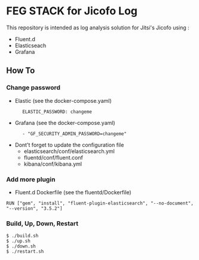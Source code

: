 
# FEG STACK for Jicofo Log
This repository is intended as log analysis solution for Jitsi's Jicofo using :
- Fluent.d
- Elasticseach
- Grafana

## How To
### Change password
- Elastic (see the docker-compose.yaml)
```
      ELASTIC_PASSWORD: changeme
```
- Grafana (see the docker-compose.yaml)
```
      - "GF_SECURITY_ADMIN_PASSWORD=changeme"
```
- Dont't forget to update the configuration file
  - elasticsearch/conf/elasticsearch.yml
  - fluentd/conf/fluent.conf
  - kibana/conf/kibana.yml

### Add more plugin
- Fluent.d Dockerfile (see the fluentd/Dockerfile)
```
RUN ["gem", "install", "fluent-plugin-elasticsearch", "--no-document", "--version", "3.5.2"]
```

### Build, Up, Down, Restart
```
$ ./build.sh
$ ./up.sh
$ ./down.sh
$ ./restart.sh
```

